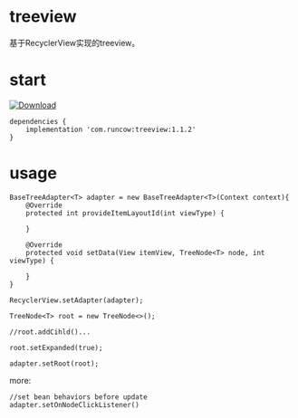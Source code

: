 # treeview

基于RecyclerView实现的treeview。

# start
[ ![Download](https://api.bintray.com/packages/runcow/AndroidTreeView/treeview/images/download.svg?version=1.1.0) ](https://bintray.com/runcow/AndroidTreeView/treeview/1.1.0/link)

```
dependencies {
    implementation 'com.runcow:treeview:1.1.2'
}

```

# usage

```
BaseTreeAdapter<T> adapter = new BaseTreeAdapter<T>(Context context){
    @Override
    protected int provideItemLayoutId(int viewType) {
    
    }
    
    @Override
    protected void setData(View itemView, TreeNode<T> node, int viewType) {
    
    }
}

RecyclerView.setAdapter(adapter);
```

```
TreeNode<T> root = new TreeNode<>();

//root.addCihld()...

root.setExpanded(true);

adapter.setRoot(root);
```
 
more:
 
 ```
 //set bean behaviors before update
 adapter.setOnNodeClickListener()
 
 ```

